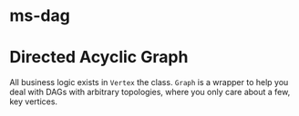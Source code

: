 # ms-dag
Directed Acyclic Graph
======================

All business logic exists in `Vertex` the class.  `Graph` is a wrapper to help you deal with DAGs with arbitrary topologies, where you only care about a few, key vertices.